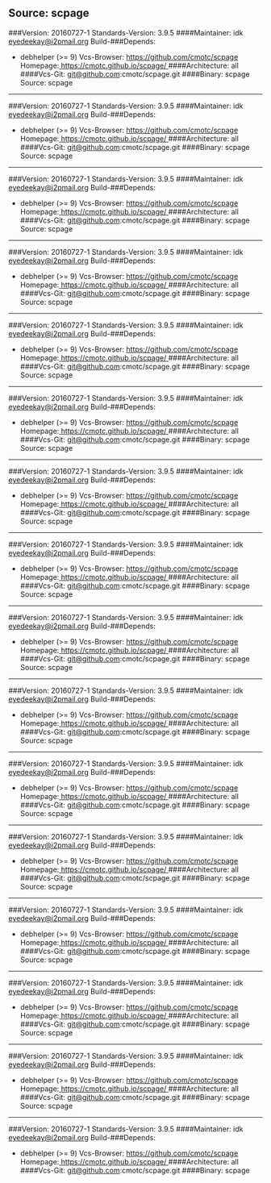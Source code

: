 Source: scpage 
------------- 

###Version: 20160727-1
Standards-Version: 3.9.5
####Maintainer: idk <eyedeekay@i2pmail.org>
Build-###Depends:
  * debhelper (>= 9)
Vcs-Browser: https://github.com/cmotc/scpage
Homepage:[ https://cmotc.github.io/scpage/ ](https://cmotc.github.io/scpage/)
####Architecture: all
####Vcs-Git: git@github.com:cmotc/scpage.git
####Binary: scpage
Source: scpage 
------------- 

###Version: 20160727-1
Standards-Version: 3.9.5
####Maintainer: idk <eyedeekay@i2pmail.org>
Build-###Depends:
  * debhelper (>= 9)
Vcs-Browser: https://github.com/cmotc/scpage
Homepage:[ https://cmotc.github.io/scpage/ ](https://cmotc.github.io/scpage/)
####Architecture: all
####Vcs-Git: git@github.com:cmotc/scpage.git
####Binary: scpage
Source: scpage 
------------- 

###Version: 20160727-1
Standards-Version: 3.9.5
####Maintainer: idk <eyedeekay@i2pmail.org>
Build-###Depends:
  * debhelper (>= 9)
Vcs-Browser: https://github.com/cmotc/scpage
Homepage:[ https://cmotc.github.io/scpage/ ](https://cmotc.github.io/scpage/)
####Architecture: all
####Vcs-Git: git@github.com:cmotc/scpage.git
####Binary: scpage
Source: scpage 
------------- 

###Version: 20160727-1
Standards-Version: 3.9.5
####Maintainer: idk <eyedeekay@i2pmail.org>
Build-###Depends:
  * debhelper (>= 9)
Vcs-Browser: https://github.com/cmotc/scpage
Homepage:[ https://cmotc.github.io/scpage/ ](https://cmotc.github.io/scpage/)
####Architecture: all
####Vcs-Git: git@github.com:cmotc/scpage.git
####Binary: scpage
Source: scpage 
------------- 

###Version: 20160727-1
Standards-Version: 3.9.5
####Maintainer: idk <eyedeekay@i2pmail.org>
Build-###Depends:
  * debhelper (>= 9)
Vcs-Browser: https://github.com/cmotc/scpage
Homepage:[ https://cmotc.github.io/scpage/ ](https://cmotc.github.io/scpage/)
####Architecture: all
####Vcs-Git: git@github.com:cmotc/scpage.git
####Binary: scpage
Source: scpage 
------------- 

###Version: 20160727-1
Standards-Version: 3.9.5
####Maintainer: idk <eyedeekay@i2pmail.org>
Build-###Depends:
  * debhelper (>= 9)
Vcs-Browser: https://github.com/cmotc/scpage
Homepage:[ https://cmotc.github.io/scpage/ ](https://cmotc.github.io/scpage/)
####Architecture: all
####Vcs-Git: git@github.com:cmotc/scpage.git
####Binary: scpage
Source: scpage 
------------- 

###Version: 20160727-1
Standards-Version: 3.9.5
####Maintainer: idk <eyedeekay@i2pmail.org>
Build-###Depends:
  * debhelper (>= 9)
Vcs-Browser: https://github.com/cmotc/scpage
Homepage:[ https://cmotc.github.io/scpage/ ](https://cmotc.github.io/scpage/)
####Architecture: all
####Vcs-Git: git@github.com:cmotc/scpage.git
####Binary: scpage
Source: scpage 
------------- 

###Version: 20160727-1
Standards-Version: 3.9.5
####Maintainer: idk <eyedeekay@i2pmail.org>
Build-###Depends:
  * debhelper (>= 9)
Vcs-Browser: https://github.com/cmotc/scpage
Homepage:[ https://cmotc.github.io/scpage/ ](https://cmotc.github.io/scpage/)
####Architecture: all
####Vcs-Git: git@github.com:cmotc/scpage.git
####Binary: scpage
Source: scpage 
------------- 

###Version: 20160727-1
Standards-Version: 3.9.5
####Maintainer: idk <eyedeekay@i2pmail.org>
Build-###Depends:
  * debhelper (>= 9)
Vcs-Browser: https://github.com/cmotc/scpage
Homepage:[ https://cmotc.github.io/scpage/ ](https://cmotc.github.io/scpage/)
####Architecture: all
####Vcs-Git: git@github.com:cmotc/scpage.git
####Binary: scpage
Source: scpage 
------------- 

###Version: 20160727-1
Standards-Version: 3.9.5
####Maintainer: idk <eyedeekay@i2pmail.org>
Build-###Depends:
  * debhelper (>= 9)
Vcs-Browser: https://github.com/cmotc/scpage
Homepage:[ https://cmotc.github.io/scpage/ ](https://cmotc.github.io/scpage/)
####Architecture: all
####Vcs-Git: git@github.com:cmotc/scpage.git
####Binary: scpage
Source: scpage 
------------- 

###Version: 20160727-1
Standards-Version: 3.9.5
####Maintainer: idk <eyedeekay@i2pmail.org>
Build-###Depends:
  * debhelper (>= 9)
Vcs-Browser: https://github.com/cmotc/scpage
Homepage:[ https://cmotc.github.io/scpage/ ](https://cmotc.github.io/scpage/)
####Architecture: all
####Vcs-Git: git@github.com:cmotc/scpage.git
####Binary: scpage
Source: scpage 
------------- 

###Version: 20160727-1
Standards-Version: 3.9.5
####Maintainer: idk <eyedeekay@i2pmail.org>
Build-###Depends:
  * debhelper (>= 9)
Vcs-Browser: https://github.com/cmotc/scpage
Homepage:[ https://cmotc.github.io/scpage/ ](https://cmotc.github.io/scpage/)
####Architecture: all
####Vcs-Git: git@github.com:cmotc/scpage.git
####Binary: scpage
Source: scpage 
------------- 

###Version: 20160727-1
Standards-Version: 3.9.5
####Maintainer: idk <eyedeekay@i2pmail.org>
Build-###Depends:
  * debhelper (>= 9)
Vcs-Browser: https://github.com/cmotc/scpage
Homepage:[ https://cmotc.github.io/scpage/ ](https://cmotc.github.io/scpage/)
####Architecture: all
####Vcs-Git: git@github.com:cmotc/scpage.git
####Binary: scpage
Source: scpage 
------------- 

###Version: 20160727-1
Standards-Version: 3.9.5
####Maintainer: idk <eyedeekay@i2pmail.org>
Build-###Depends:
  * debhelper (>= 9)
Vcs-Browser: https://github.com/cmotc/scpage
Homepage:[ https://cmotc.github.io/scpage/ ](https://cmotc.github.io/scpage/)
####Architecture: all
####Vcs-Git: git@github.com:cmotc/scpage.git
####Binary: scpage
Source: scpage 
------------- 

###Version: 20160727-1
Standards-Version: 3.9.5
####Maintainer: idk <eyedeekay@i2pmail.org>
Build-###Depends:
  * debhelper (>= 9)
Vcs-Browser: https://github.com/cmotc/scpage
Homepage:[ https://cmotc.github.io/scpage/ ](https://cmotc.github.io/scpage/)
####Architecture: all
####Vcs-Git: git@github.com:cmotc/scpage.git
####Binary: scpage
Source: scpage 
------------- 

###Version: 20160727-1
Standards-Version: 3.9.5
####Maintainer: idk <eyedeekay@i2pmail.org>
Build-###Depends:
  * debhelper (>= 9)
Vcs-Browser: https://github.com/cmotc/scpage
Homepage:[ https://cmotc.github.io/scpage/ ](https://cmotc.github.io/scpage/)
####Architecture: all
####Vcs-Git: git@github.com:cmotc/scpage.git
####Binary: scpage
